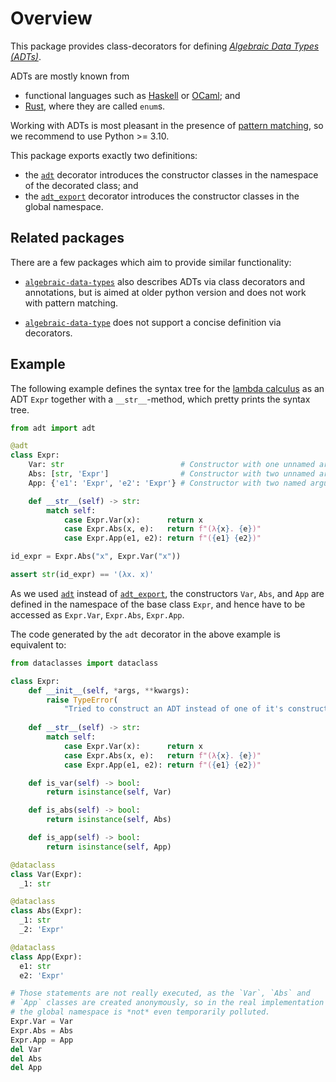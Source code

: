 # Overview

This package provides class-decorators for defining
*[Algebraic Data Types (ADTs)](https://en.wikipedia.org/wiki/Algebraic_data_type)*.

ADTs are mostly known from

- functional languages such as
[Haskell](https://wiki.haskell.org/Algebraic_data_type) or
[OCaml](https://cs3110.github.io/textbook/chapters/data/algebraic_data_types.html); and
- [Rust](https://doc.rust-lang.org/book/ch06-01-defining-an-enum.html), where they are called `enum`s.

Working with ADTs is most pleasant in the presence of
[pattern matching](https://peps.python.org/pep-0636/),
so we recommend to use Python >= 3.10.

This package exports exactly two definitions:

- the [`adt`](reference.md#adt.adt) decorator introduces the constructor classes in the namespace of the decorated class; and
- the [`adt_export`](reference.md#adt.adt_export) decorator introduces the constructor classes in the global namespace.

## Related packages

There are a few packages which aim to provide similar functionality:

- [`algebraic-data-types`](https://pypi.org/project/algebraic-data-types/)
  also describes ADTs via class decorators and
  annotations, but is aimed at older python version and does not work
  with pattern matching.

- [`algebraic-data-type`](https://pypi.org/project/algebraic-data-type/)
  does not support a concise definition via decorators.

## Example

The following example defines the syntax tree for the 
[lambda calculus](https://en.wikipedia.org/wiki/Lambda_calculus)
as an ADT `Expr` together with a `__str__`-method, which pretty prints
the syntax tree.

```python
from adt import adt

@adt
class Expr:
    Var: str                          # Constructor with one unnamed argument
    Abs: [str, 'Expr']                # Constructor with two unnamed arguments
    App: {'e1': 'Expr', 'e2': 'Expr'} # Constructor with two named arguments

    def __str__(self) -> str:
        match self:
            case Expr.Var(x):      return x
            case Expr.Abs(x, e):   return f"(λ{x}. {e})"
            case Expr.App(e1, e2): return f"({e1} {e2})"

id_expr = Expr.Abs("x", Expr.Var("x"))

assert str(id_expr) == '(λx. x)'
```

As we used [`adt`](../reference/#adt.adt) instead of [`adt_export`](../reference/#adt.adt_export),
the constructors `Var`, `Abs`, and `App` are defined in the namespace
of the base class `Expr`, and hence have to be accessed as `Expr.Var`, `Expr.Abs`, `Expr.App`.

The code generated by the `adt` decorator in the above example is equivalent to:
```python
from dataclasses import dataclass

class Expr:
    def __init__(self, *args, **kwargs):
        raise TypeError(
            "Tried to construct an ADT instead of one of it's constructors.")
    
    def __str__(self) -> str:
        match self:
            case Expr.Var(x):      return x
            case Expr.Abs(x, e):   return f"(λ{x}. {e})"
            case Expr.App(e1, e2): return f"({e1} {e2})"

    def is_var(self) -> bool:
        return isinstance(self, Var)

    def is_abs(self) -> bool:
        return isinstance(self, Abs)

    def is_app(self) -> bool:
        return isinstance(self, App)

@dataclass
class Var(Expr):
  _1: str

@dataclass
class Abs(Expr):
  _1: str
  _2: 'Expr'

@dataclass
class App(Expr):
  e1: str
  e2: 'Expr'

# Those statements are not really executed, as the `Var`, `Abs` and
# `App` classes are created anonymously, so in the real implementation
# the global namespace is *not* even temporarily polluted.
Expr.Var = Var
Expr.Abs = Abs
Expr.App = App
del Var
del Abs
del App
```
